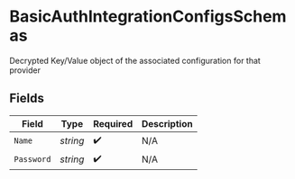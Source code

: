 # BasicAuthIntegrationConfigsSchemas

Decrypted Key/Value object of the associated configuration for that provider


## Fields

| Field              | Type               | Required           | Description        |
| ------------------ | ------------------ | ------------------ | ------------------ |
| `Name`             | *string*           | :heavy_check_mark: | N/A                |
| `Password`         | *string*           | :heavy_check_mark: | N/A                |
